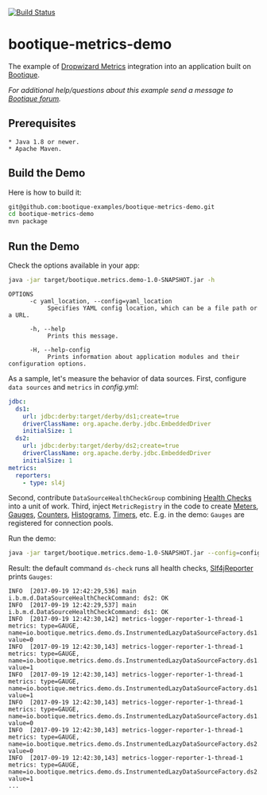 [![Build Status](https://travis-ci.org/bootique-examples/bootique-metrics-demo.svg)](https://travis-ci.org/bootique-examples/bootique-metrics-demo)
# bootique-metrics-demo

The example of [Dropwizard Metrics](http://metrics.dropwizard.io/3.2.3/) integration into an application built on [Bootique](https://bootique.io).

*For additional help/questions about this example send a message to     
[Bootique forum](https://groups.google.com/forum/#!forum/bootique-user).*
   
## Prerequisites
      
    * Java 1.8 or newer.
    * Apache Maven.
      
## Build the Demo
      
Here is how to build it:
```bash
git@github.com:bootique-examples/bootique-metrics-demo.git
cd bootique-metrics-demo
mvn package
```

## Run the Demo 

Check the options available in your app:
```bash
java -jar target/bootique.metrics.demo-1.0-SNAPSHOT.jar -h  
```
```
OPTIONS
      -c yaml_location, --config=yaml_location
           Specifies YAML config location, which can be a file path or a URL.

      -h, --help
           Prints this message.

      -H, --help-config
           Prints information about application modules and their configuration options.
```
As a sample, let's measure the behavior of data sources. First, configure `data sources` and `metrics` in *config.yml*:
```yaml
jdbc:
  ds1:
    url: jdbc:derby:target/derby/ds1;create=true
    driverClassName: org.apache.derby.jdbc.EmbeddedDriver
    initialSize: 1
  ds2:
    url: jdbc:derby:target/derby/ds2;create=true
    driverClassName: org.apache.derby.jdbc.EmbeddedDriver
    initialSize: 1
metrics:
  reporters:
    - type: sl4j
```
Second, contribute `DataSourceHealthCheckGroup` combining [Health Checks](http://metrics.dropwizard.io/3.2.3/manual/healthchecks.html)
into a unit of work. 
Third, inject `MetricRegistry` in the code to create [Meters](http://metrics.dropwizard.io/3.1.0/getting-started/#meters), 
[Gauges](http://metrics.dropwizard.io/3.2.3/manual/core.html#gauges), 
[Counters](http://metrics.dropwizard.io/3.1.0/getting-started/#counters), [Histograms](http://metrics.dropwizard.io/3.1.0/getting-started/#histograms), 
[Timers](http://metrics.dropwizard.io/3.1.0/getting-started/#timers), etc. E.g. in the demo:
`Gauges` are registered for connection pools. 

Run the demo: 
```bash
java -jar target/bootique.metrics.demo-1.0-SNAPSHOT.jar --config=config.yml 
```
Result: the default command `ds-check` runs all health checks, [Slf4jReporter](http://metrics.dropwizard.io/3.1.0/manual/core/#man-core-reporters-slf4j) 
prints `Gauges`:
```
INFO  [2017-09-19 12:42:29,536] main i.b.m.d.DataSourceHealthCheckCommand: ds2: OK
INFO  [2017-09-19 12:42:29,537] main i.b.m.d.DataSourceHealthCheckCommand: ds1: OK
INFO  [2017-09-19 12:42:30,142] metrics-logger-reporter-1-thread-1 metrics: type=GAUGE, name=io.bootique.metrics.demo.ds.InstrumentedLazyDataSourceFactory.ds1.active, value=0
INFO  [2017-09-19 12:42:30,143] metrics-logger-reporter-1-thread-1 metrics: type=GAUGE, name=io.bootique.metrics.demo.ds.InstrumentedLazyDataSourceFactory.ds1.idle, value=1
INFO  [2017-09-19 12:42:30,143] metrics-logger-reporter-1-thread-1 metrics: type=GAUGE, name=io.bootique.metrics.demo.ds.InstrumentedLazyDataSourceFactory.ds1.size, value=1
INFO  [2017-09-19 12:42:30,143] metrics-logger-reporter-1-thread-1 metrics: type=GAUGE, name=io.bootique.metrics.demo.ds.InstrumentedLazyDataSourceFactory.ds1.waiting, value=0
INFO  [2017-09-19 12:42:30,143] metrics-logger-reporter-1-thread-1 metrics: type=GAUGE, name=io.bootique.metrics.demo.ds.InstrumentedLazyDataSourceFactory.ds2.active, value=0
INFO  [2017-09-19 12:42:30,143] metrics-logger-reporter-1-thread-1 metrics: type=GAUGE, name=io.bootique.metrics.demo.ds.InstrumentedLazyDataSourceFactory.ds2.idle, value=1
...
```








    
    






        
        
     